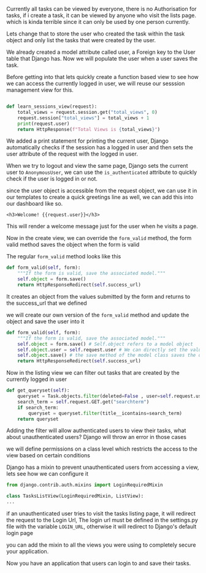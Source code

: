 Currently all tasks can be viewed by everyone, there is no Authorisation for tasks, if i create a task, it can be viewed by anyone who visit the lists page. which is kinda terrible since it can only be used by one person currently.

Lets change that to store the user who created the task within the task object and only list the tasks that were created by the user.

We already created a model attribute called user, a Foreign key to the User table that Django has. Now we will populate the user when a user saves the task.

Before getting into that lets quickly create a function based view to see how we can access the currently logged in user, we will reuse our sesssion management view for this.

```python

def learn_sessions_view(request):
    total_views = request.session.get("total_views", 0)
    request.session["total_views"] = total_views + 1
    print(request.user)
    return HttpResponse(f"Total Views is {total_views}")
```

We added a print statement for printing the current user, Django automatically checks if the session has a logged in user and then sets the user attribute of the request with the logged in user.

When we try to logout and view the same page, Django sets the current user to `AnonymousUser`, we can use the `is_authenticated` attribute to quickly check if the user is logged in or not.

since the user object is accessible from the request object, we can use it in our templates to create a quick greetings line as well, we can add this into our dashboard like so.

```
<h3>Welcome! {{request.user}}</h3>
```

This will render a welcome message just for the user when he visits a page.

Now in the create view, we can override the `form_valid` method, the form valid method saves the object when the form is valid

The regular `form_valid` method looks like this

```python
def form_valid(self, form):
    """If the form is valid, save the associated model."""
    self.object = form.save()
    return HttpResponseRedirect(self.success_url)
```

It creates an object from the values submitted by the form and returns to the success_url that we defined

we will create our own version of the `form_valid` method and update the object and save the user into it

```python
def form_valid(self, form):
    """If the form is valid, save the associated model."""
    self.object = form.save() # Self.object refers to a model object
    self.object.user = self.request.user # We can directly set the value to the object
    self.object.save() # the save method of the model class saves the object to the database
    return HttpResponseRedirect(self.success_url)
```

Now in the listing view we can filter out tasks that are created by the currently logged in user

```python
def get_queryset(self):
    queryset = Task.objects.filter(deleted=False , user=self.request.user)
    search_term = self.request.GET.get("searchterm")
    if search_term:
        queryset = queryset.filter(title__icontains=search_term)
    return queryset
```

Adding the filter will allow authenticated users to view their tasks, what about unauthenticated users? Django will throw an error in those cases

we will define permissions on a class level which restricts the access to the view based on certain conditions

Django has a mixin to prevent unauthenticated users from accessing a view, lets see how we can configure it

```python
from django.contrib.auth.mixins import LoginRequiredMixin

class TasksListView(LoginRequiredMixin, ListView):
...
```

if an unauthenticated user tries to visit the tasks listing page, it will redirect the request to the Login Url, The login url must be defined in the settings.py file with the variable `LOGIN_URL`, otherwise it will redirect to Django's default login page

you can add the mixin to all the views you were using to completely secure your application.

Now you have an application that users can login to and save their tasks.
